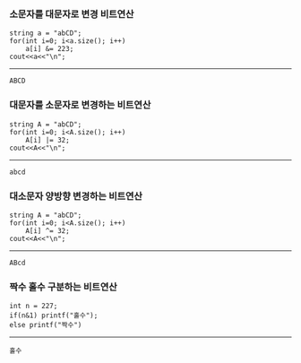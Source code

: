 ### 소문자를 대문자로 변경 비트연산
    string a = "abCD";
    for(int i=0; i<a.size(); i++)
        a[i] &= 223;
    cout<<a<<"\n";
--- 
    ABCD
### 대문자를 소문자로 변경하는 비트연산
    string A = "abCD";
    for(int i=0; i<A.size(); i++)
        A[i] |= 32;
    cout<<A<<"\n";
---
    abcd
     
### 대소문자 양방향 변경하는 비트연산
    string A = "abCD";
    for(int i=0; i<A.size(); i++)
        A[i] ^= 32;
    cout<<A<<"\n";
---
    ABcd
### 짝수 홀수 구분하는 비트연산
    int n = 227;
    if(n&1) printf("홀수");
    else printf("짝수")
---
    홀수
